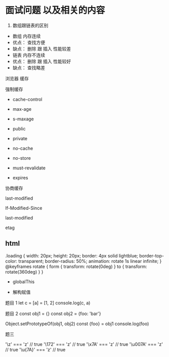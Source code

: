 # 面试问题 以及相关的内容

1. 数组跟链表的区别

- 数组 内存连续
- 优点： 查找方便
- 缺点： 删除 跟 插入 性能较差
- 链表 内存不连续
- 优点： 删除 跟 插入 性能较好
- 缺点： 查找略差

浏览器 缓存

强制缓存

- cache-control

- max-age
- s-maxage
- public
- private
- no-cache
- no-store
- must-revalidate

- expires

协商缓存

last-modified

If-Modified-Since

last-modified

etag

## html

.loading {
width: 20px;
height: 20px;
border: 4px solid lightblue;
border-top-color: transparent;
border-radius: 50%;
animation: rotate 1s linear infinite;
}
@keyframes rotate {
form {
transform: rotate(0deg)
}
to {
transform: rotate(360deg)
}
}

* globalThis

* 解构赋值

题目 1
let c = [a] = [1, 2]
console.log(c, a)

题目 2
const obj1 = {}
const obj2 = {foo: 'bar'}

Object.setPrototypeOf(obj1, obj2)
const {foo} = obj1
console.log(foo)

题三

'\z' === 'z'  // true
'\172' === 'z' // true
'\x7A' === 'z' // true
'\u007A' === 'z' // true
'\u{7A}' === 'z' // true

